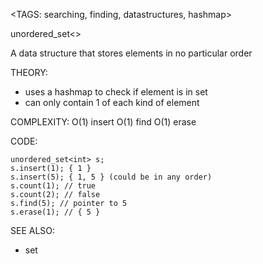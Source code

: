 <TAGS: searching, finding, datastructures, hashmap>

unordered_set<>

A data structure that stores elements in no particular order

THEORY:
- uses a hashmap to check if element is in set
- can only contain 1 of each kind of element

COMPLEXITY:
O(1) insert
O(1) find
O(1) erase

CODE:
```
unordered_set<int> s;
s.insert(1); { 1 }
s.insert(5); { 1, 5 } (could be in any order)
s.count(1); // true
s.count(2); // false
s.find(5); // pointer to 5
s.erase(1); // { 5 }
```

SEE ALSO:
- set